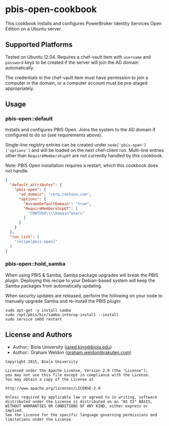 # pbis-open-cookbook

This cookbook installs and configures PowerBroker Identity Services Open Edition on a Ubuntu server.

## Supported Platforms

Tested on Ubuntu 12.04. Requires a chef-vault item with `username` and `password` keys to be created if the server will join the AD domain automatically.

The credentials in the chef-vault item must have permission to join a computer in the domain, or a computer account must be pre-staged appropriately.

## Usage

### pbis-open::default

Installs and configures PBIS Open. Joins the system to the AD domain if configured to do so (see requirements above).

Single-line registry entries can be created under `node['pbis-open']['options']` and will be loaded on the next chef-client run. Multi-line entries other than `RequireMembershipOf` are not currently handled by this cookbook.

Note: PBIS Open installation requires a restart, which this cookbook does not handle.

```json
{
  "default_attributes": {
    "pbis-open": {
      "ad_domain": "corp.contoso.com",
      "options": {
        "AssumeDefaultDomain": "true",
        "RequireMembershipOf": [
          "CONTOSO\\\\Domain^Users"
        ]
      }
    }
  },
  "run_list": [
    "recipe[pbis-open]"
  ]
}
```

### pbis-open::hold_samba

When using PBIS & Samba, Samba package upgrades will break the PBIS plugin. Deploying this recipe to your Debian-based system will keep the Samba packages from automatically updating.

When security updates are released, perform the following on your node to manually upgrade Samba and re-install the PBIS plugin:

```text
sudo apt-get -y install samba
sudo /opt/pbis/bin/samba-interop-install --install
sudo service smbd restart
```

## License and Authors

* Author:: Biola University (<jared.king@biola.edu>)
* Author:: Graham Weldon (<graham.weldon@rakuten.com>)

```text
Copyright 2015, Biola University

Licensed under the Apache License, Version 2.0 (the "License");
you may not use this file except in compliance with the License.
You may obtain a copy of the License at

http://www.apache.org/licenses/LICENSE-2.0

Unless required by applicable law or agreed to in writing, software
distributed under the License is distributed on an "AS IS" BASIS,
WITHOUT WARRANTIES OR CONDITIONS OF ANY KIND, either express or implied.
See the License for the specific language governing permissions and
limitations under the License.
```
